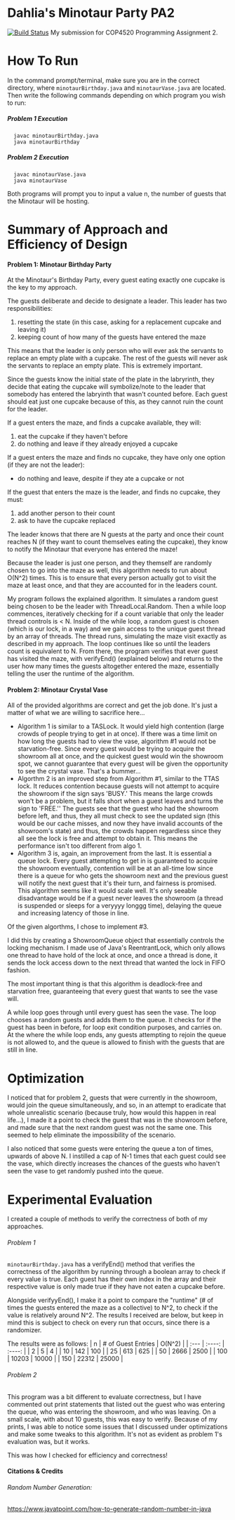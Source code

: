 # Dahlia's Minotaur Party PA2

[![Build Status](https://travis-ci.org/joemccann/dillinger.svg?branch=master)](https://travis-ci.org/joemccann/dillinger)
My submission for COP4520 Programming Assignment 2.

# How To Run
In the command prompt/terminal, make sure you are in the correct directory, where ```minotaurBirthday.java``` and ```minotaurVase.java``` are located. Then write the following commands depending on which program you wish to run:
##### Problem 1 Execution
```
  javac minotaurBirthday.java
  java minotaurBirthday
```
##### Problem 2 Execution
```
  javac minotaurVase.java
  java minotaurVase
```
Both programs will prompt you to input a value n, the number of guests that the Minotaur will be hosting.

# Summary of Approach and Efficiency of Design
#### Problem 1: Minotaur Birthday Party
At the Minotaur's Birthday Party, every guest eating exactly one cupcake is the key to my approach.

The guests deliberate and decide to designate a leader. This leader has two responsibilities:
1. resetting the state (in this case, asking for a replacement cupcake and leaving it)
2. keeping count of how many of the guests have entered the maze

This means that the leader is only person who will ever ask the servants to replace an empty plate with a cupcake. The rest of the guests will never ask the servants to replace an empty plate. This is extremely important.

Since the guests know the initial state of the plate in the labryrinth, they decide that eating the cupcake will symbolize/note to the leader that somebody has entered the labryinth that wasn't counted before. Each guest should eat just one cupcake because of this, as they cannot ruin the count for the leader.

If a guest enters the maze, and finds a cupcake available, they will:
1. eat the cupcake if they haven't before
2. do nothing and leave if they already enjoyed a cupcake

If a guest enters the maze and finds no cupcake, they have only one option (if they are not the leader):
- do nothing and leave, despite if they ate a cupcake or not

If the guest that enters the maze is the leader, and finds no cupcake, they must:
1. add another person to their count
2. ask to have the cupcake replaced

The leader knows that there are N guests at the party and once their count reaches N (if they want to count themselves eating the cupcake), they know to notify the Minotaur that everyone has entered the maze!

Because the leader is just one person, and they themself are randomly chosen to go into the maze as well, this algorithm needs to run about O(N^2) times. This is to ensure that every person actually got to visit the maze at least once, and that they are accounted for in the leaders count.

My program follows the explained algorithm. It simulates a random guest being chosen to be the leader with ThreadLocal.Random. Then a while loop commences, iteratively checking for if a count variable that only the leader thread controls is < N. Inside of the while loop, a random guest is chosen (which is our lock, in a way) and we gain access to the unique guest thread by an array of threads. The thread runs, simulating the maze visit exactly as described in my approach. The loop continues like so until the leaders count is equivalent to N. From there, the program verifies that ever guest has visited the maze, with verifyEnd() (explained below) and returns to the user how many times the guests altogether entered the maze, essentially telling the user the runtime of the algorithm.

#### Problem 2: Minotaur Crystal Vase
All of the provided algorithms are correct and get the job done. It's just a matter of what we are willing to sacrifice here...
- Algorithm 1 is similar to a TASLock. It would yield high contention (large crowds of people trying to get in at once). If there was a time limit on how long the guests had to view the vase, algorithm #1 would not be starvation-free. Since every guest would be trying to acquire the showroom all at once, and the quickest guest would win the showroom spot, we cannot guarantee that every guest will be given the opportunity to see the crystal vase. That's a bummer...
- Algorthm 2 is an improved step from Algorithm #1, similar to the TTAS lock. It reduces contention because guests will not attempt to acquire the showroom if the sign says 'BUSY.' This means the large crowds won't be a problem, but it falls short when a guest leaves and turns the sign to 'FREE.'' The guests see that the guest who had the showroom before left, and thus, they all must check to see the updated sign (this would be our cache misses, and now they have invalid accounts of the showroom's state) and thus, the crowds happen regardless since they all see the lock is free and attempt to obtain it. This means the performance isn't too different from algo 1.
- Algorithm 3 is, again, an improvement from the last. It is essential a queue lock. Every guest attempting to get in is guaranteed to acquire the showroom eventually, contention will be at an all-time low since there is a queue for who gets the showroom next and the previous guest will notify the next guest that it's their turn, and fairness is promised. This algorithm seems like it would scale well. It's only seeable disadvantage would be if a guest never leaves the showroom (a thread is suspended or sleeps for a veryyyy longgg time), delaying the queue and increasing latency of those in line.

Of the given algorthms, I chose to implement #3.

I did this by creating a ShowroomQueue object that essentially controls the locking mechanism. I made use of Java's ReentrantLock, which only allows one thread to have hold of the lock at once, and once a thread is done, it sends the lock access down to the next thread that wanted the lock in FIFO fashion.

The most important thing is that this algorithm is deadlock-free and starvation free, guaranteeing that every guest that wants to see the vase will.

A while loop goes through until every guest has seen the vase. The loop chooses a random guests and adds them to the queue. It checks for if the guest has been in before, for loop exit condition purposes, and carries on. At the where the while loop ends, any guests attempting to rejoin the queue is not allowed to, and the queue is allowed to finish with the guests that are still in line.

# Optimization
I noticed that for problem 2, guests that were currently in the showroom, would join the queue simultaneously, and so, in an attempt to eradicate that whole unrealistic scenario (because truly, how would this happen in real life...), I made it a point to check the guest that was in the showroom before, and made sure that the next random guest was not the same one. This seemed to help eliminate the impossibility of the scenario.

I also noticed that some guests were entering the queue a ton of times, upwards of above N. I instilled a cap of N-1 times that each guest could see the vase, which directly increases the chances of the guests who haven't seen the vase to get randomly pushed into the queue.


# Experimental Evaluation
I created a couple of methods to verify the correctness of both of my approaches.
###### Problem 1
```minotaurBirthday.java``` has a verifyEnd() method that verifies the correctness of the algorithm by running through a boolean array to check if every value is true. Each guest has their own index in the array and their respective value is only made true if they have not eaten a cupcake before.

Alongside verifyyEnd(), I make it a point to compare the "runtime" (# of times the guests entered the maze as a collective) to N^2, to check if the value is relatively around N^2. The results I received are below, but keep in mind this is subject to check on every run that occurs, since there is a randomizer.

The results were as follows:
| n     | # of Guest Entries | O(N^2)      |
| :---        |    :----:   |         :----: |
| 2      | 5       |  4  |
| 10  | 142        | 100      |
| 25     | 613       | 625   |
| 50      | 2666       | 2500   |
| 100     | 10203       | 10000   |
| 150     | 22312       | 25000   |

###### Problem 2
This program was a bit different to evaluate correctness, but I have commented out print statements that listed out the guest who was entering the queue, who was entering the showroom, and who was leaving. On a small scale, with about 10 guests, this was easy to verify. Because of my prints, I was able to notice some issues that I discussed under optimizations and make some tweaks to this algorithm. It's not as evident as problem 1's evaluation was, but it works.

This was how I checked for efficiency and correctness!

#### Citations & Credits
###### Random Number Generation:
https://www.javatpoint.com/how-to-generate-random-number-in-java

